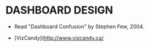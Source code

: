 # DASHBOARD DESIGN #

- Read "Dashboard Confusion" by Stephen Few, 2004.

- [VizCandy](http://www.vizcandy.ca/